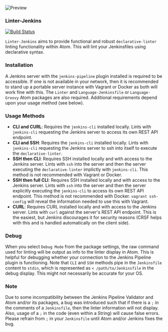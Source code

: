 ![Preview](https://raw.githubusercontent.com/mschuchard/linter-jenkins/master/linter_jenkins.png)

### Linter-Jenkins
[![Build Status](https://travis-ci.org/mschuchard/linter-jenkins.svg?branch=master)](https://travis-ci.org/mschuchard/linter-jenkins)

`Linter-Jenkins` aims to provide functional and robust `declarative-linter` linting functionality within Atom. This will lint your Jenkinsfiles using declarative syntax.

### Installation
A Jenkins server with the `jenkins-pipeline` plugin installed is required to be accessible. If one is not available in your network, then it is recommended to stand up a portable server instance with Vagrant or Docker as both will work fine with this. The `Linter` and `Language-Jenkinsfile` or `Language-Groovy` Atom packages are also required. Additional requirements depend upon your usage method (see below).

### Usage Methods
- **CLI and CURL**: Requires the `jenkins-cli` installed locally. Lints with `jenkins-cli` requesting the Jenkins server to access its own REST API endpoint.
- **CLI and SSH**: Requires the `jenkins-cli` installed locally. Lints with `jenkins-cli` requesting the Jenkins server to ssh into itself to execute the `declarative-linter`.
- **SSH then CLI**: Requires SSH installed locally and with access to the Jenkins server. Lints with `ssh` into the server and then the server executing the `declarative-linter` implictly with `jenkins-cli`. This method is not recommended with Vagrant or Docker.
- **SSH then full CLI**: Requires SSH installed locally and with access to the Jenkins server. Lints with `ssh` into the server and then the server explicitly executing the `jenkins-cli` to access its own REST API endpoint. This method is not recommended with Docker. `vagrant ssh-config` will reveal the information needed to use this with Vagrant.
- **CURL**: Requires CURL installed locally and with access to the Jenkins server. Lints with `curl` against the server's REST API endpoint. This is the easiest, but Jenkins discourages it for security reasons (CRSF helps with this and is handled automatically on the client side).

### Debug
When you select `Debug Mode` from the package settings, the raw command used for linting will be output as info to the linter display in Atom. This is helpful for debugging whether your connection to the Jenkins Pipeline plugin is functioning. Note that `CLI` and `SSH` methods pipe in the `Jenkinsfile` content to `stdin`, which is represented as `< /path/to/Jenkinsfile` in the debug display. This might not necessarily be accurate for your OS.

### Note
Due to some incompatibility between the Jenkins Pipeline Validator and Atom and/or its packages, a bug was introduced such that if there is a `;` in the comments of a `Jenkinsfile`, then the linter information will not display. Also, usage of a `;` in the code (even within a String) will cause false errors. Please refrain from `;` in your `Jenkinsfile` until Atom and/or Jenkins fixes the bug.

